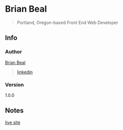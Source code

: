 # Brian Beal

> Portland, Oregon-based Front End Web Developer

## Info

### Author

[Brian Beal](https://github.com/brianwbeal)

> [linkedin](https://www.linkedin.com/in/brianwbeal/)

### Version

1.0.0

## Notes

[live site](https://brianwbeal.github.io/)
